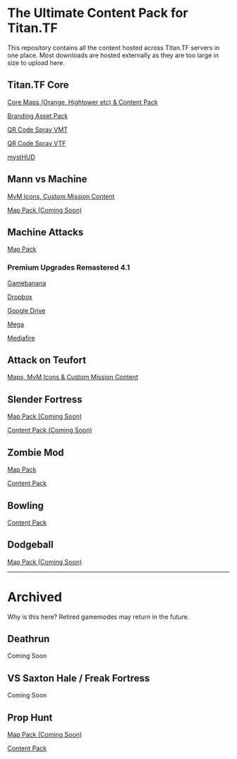 # The Ultimate Content Pack for Titan.TF
This repository contains all the content hosted across Titan.TF servers in one place. Most downloads are hosted externally as they are too large in size to upload here.

## Titan.TF Core
[Core Maps (Orange, Hightower etc) & Content Pack](https://github.com/TitanTF/Titan-DLC)

[Branding Asset Pack](https://www.dropbox.com/sh/7tz5o6cy5912kkv/AACzrSHxziykO98DD8uYliT1a?dl=0)

[QR Code Spray VMT](https://titan.tf/assets/downloads/sprays/titan-qr.vmt)

[QR Code Spray VTF](https://titan.tf/assets/downloads/sprays/titan-qr.vtf)

[mystHUD](https://mysthud.titan.tf)

## Mann vs Machine
[MvM Icons, Custom Mission Content](https://github.com/TitanTF/Titan-DLC)

[Map Pack (Coming Soon)](#)

## Machine Attacks
[Map Pack](https://mega.nz/file/nxIzlaBJ#vnPtL5B-9jpW3RjiYn2KzYMi84P175-tf75OmFsmBeM)

### Premium Upgrades Remastered 4.1
[Gamebanana](https://gamebanana.com/dl/377913)

[Dropbox](https://www.dropbox.com/s/5s9y3slamdn4vw7/premium_upgrade_hud_for_machine_att_6b9c9.rar?dl=0)

[Google Drive](https://drive.google.com/open?id=1UfRiPRcVuzSHepAGogvgqSdUpU6wl6QG)

[Mega](https://mega.nz/#!P4Y0RYYI!NAULgqJ7ydIJw3NmGwnUGStC7tWeZKdKJVul1U0CWJY)

[Mediafire](http://www.mediafire.com/file/qbbq6jhse07kcve/premium_upgrade_hud_for_machine_att_6b9c9.rar)

## Attack on Teufort
[Maps, MvM Icons & Custom Mission Content](https://github.com/AttackOnTeufort/AOT-DLC)

## Slender Fortress
[Map Pack (Coming Soon)](#)

[Content Pack (Coming Soon)](#)

## Zombie Mod
[Map Pack](https://mega.nz/file/HwQHWKYB#QJESRbi1ENUhPnTBnNpEhvP56KVddLlq0X0j7yROZaI)

[Content Pack](https://mega.nz/file/mgYzlShZ#a7URt1h3t8Fb9gIyIYZnRBsmB4r0weqVEhhCLKLGNUo)

## Bowling
[Content Pack](https://github.com/TitanTF/Titan-DLC)

## Dodgeball
[Map Pack (Coming Soon)](#)

---

# Archived
Why is this here? Retired gamemodes may return in the future.

## Deathrun
Coming Soon

## VS Saxton Hale / Freak Fortress
Coming Soon

## Prop Hunt
[Map Pack (Coming Soon)](#)

[Content Pack](https://github.com/powerlord/sourcemod-prophunt/releases/download/maps/PHSoundPack.zip)
